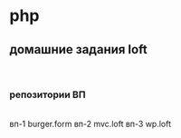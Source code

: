 # php
<h2>домашние задания loft</h2>
</br>
<h3>репозитории ВП</h3>
</br>
вп-1 burger.form
вп-2 mvc.loft
вп-3 wp.loft
